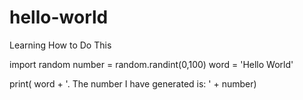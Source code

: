 # hello-world
Learning How to Do This

import random
number = random.randint(0,100)
word = 'Hello World'

print( word + '. The number I have generated is: ' + number)

